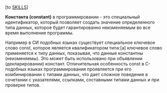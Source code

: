 \[to [SKILLS](/SKILLS.md)\]

**Константа (constant)** в программировании -  это специальный идентификатор, который позволяет создать значение определенного типа данных, которое будет гарантированно неизменяемым во все время выполнение программы. 
  
Например в СИ подобных языках существует специальное ключевое слово const, которое является квалификатором типа:[a] ключевое слово применяется к типу данных, показывая, что данные константны (неизменяемы). Это может быть использовано при объявлении (декларировании) констант. Отличительная особенность const в C-подобных языках программирования проявляется при его комбинировании с типами данных, что дает сложное поведение в сочетании с указателями, ссылками, составными типами данных и при проверке типов.